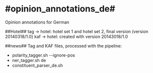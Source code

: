 #opinion_annotations_de#
======================

Opinion annotations for German

##Hotel##
tag -> hotel: hotel set 1 and hotel set 2, final version (version 20140318/1.0)
kaf -> hotel: created with version 20143018/1.0

##news##
Tag and KAF files, processed with the pipeline:
  + polarity_tagger.sh --ignore-pos
  + ner_tagger.sh de
  + constituent_parser_de.sh